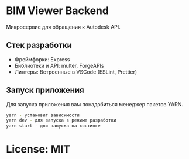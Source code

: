 # BIM Viewer Backend

Микросервис для обращения к Autodesk API.

## Стек разработки

- Фреймфорки: Express
- Библиотеки и API: multer, ForgeAPIs
- Линтеры: Встроенные в VSCode (ESLint, Prettier)

## Запуск приложения

Для запуска приложения вам понадобиться менеджер пакетов YARN.

```sh
yarn - установит зависимости
yarn dev - для запуска в режиме разработки
yarn start - для запуска на хостинге
```

# License: MIT
